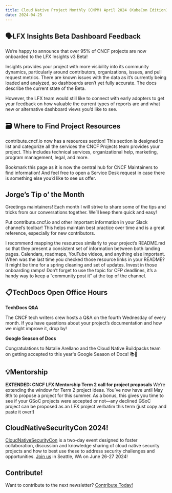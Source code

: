 ```yaml
---
title: Cloud Native Project Monthly (CNPM) April 2024 (KubeCon Edition)
date: 2024-04-25
---
```


## 🗣️LFX Insights Beta Dashboard Feedback

We’re happy to announce that over 95% of CNCF projects are now onboarded to the LFX Insights v3 Beta! 

Insights provides your project with more visibility into its community dynamics, particularly around contributors, organizations, issues, and pull request metrics. There are known issues with the data as it’s currently being loaded and analyzed, so dashboards aren’t yet fully accurate. The docs describe the current state of the Beta.


However, the LFX team would still like to connect with early adopters to get your feedback on how valuable the current types of reports are and what new or alternative dashboard views you’d like to see.

## 🗃️ Where to Find Project Resources

contribute.cncf.io now has a resources section! This section is designed to list and categorize all the services the CNCF Projects team provides your project. This includes technical services, organizational help, marketing, program management, legal, and more.

Bookmark this page as it is now the central hub for CNCF Maintainers to find information! And feel free to open a Service Desk request in case there is something else you’d like to see us offer.

## Jorge’s Tip o’ the Month

Greetings maintainers! Each month I will strive to share some of the tips and tricks from our conversations together. We’ll keep them quick and easy!

Put contribute.cncf.io and other important information in your Slack channel’s toolbar! This helps maintain best practice over time and is a great reference, especially for new contributors. 

I recommend mapping the resources similarly to your project’s README.md so that they present a consistent set of information between both landing pages. Calendars, roadmaps, YouTube videos, and anything else important. When was the last time you checked those resource links in your README? It might be time for a spring cleaning and set of updates. Invest in those onboarding ramps! Don’t forget to use the topic for CFP deadlines, it’s a handy way to keep a “community post it” at the top of the channel. 

## 📋TechDocs Open Office Hours

**TechDocs Q&A**

The CNCF tech writers crew hosts a Q&A on the fourth Wednesday of every month. If you have questions about your project’s documentation and how we might improve it, drop by!

**Google Season of Docs**

Congratulations to Natalie Arellano and the Cloud Native Buildpacks team on getting accepted to this year's Google Season of Docs! 📚🎉

## 💡Mentorship

**EXTENDED: CNCF LFX Mentorship Term 2 call for project proposals**
We’re extending the window for Term 2 project ideas. You’ve now have until May 8th to propose a project for this summer. As a bonus, this gives you time to see if your GSoC projects were accepted or not—any declined GSoC project can be proposed as an LFX project verbatim this term (just copy and paste it over!)

## CloudNativeSecurityCon 2024!
[CloudNativeSecurityCon](https://events.linuxfoundation.org/cloudnativesecuritycon-north-america/) is a two-day event designed to foster collaboration, discussion and knowledge sharing of cloud native security projects and how to best use these to address security challenges and opportunities. [Join us](https://events.linuxfoundation.org/cloudnativesecuritycon-north-america/) in Seattle, WA on June 26-27 2024! 


## Contribute!
Want to contribute to the next newsletter? 
[Contribute Today!](projects@cncf.io)
